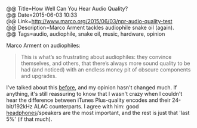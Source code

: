 @@ Title=How Well Can You Hear Audio Quality?  
@@ Date=2015-06-03 10:33  
@@ Link=http://www.marco.org/2015/06/03/npr-audio-quality-test  
@@ Description=Marco Arment tackles audiophile snake oil (again).  
@@ Tags=audio, audiophile, snake oil, music, hardware, opinion  

Marco Arment on audiophiles:
>This is what’s so frustrating about audiophiles: they convince themselves, and others, that there’s always more sound quality to be had (and noticed) with an endless money pit of obscure components and upgrades.

I've talked about this [before][theoveranalyzed], and my opinion hasn't changed much. If anything, it's still reassuring to know that I wasn't crazy when I couldn't hear the difference between iTunes Plus-quality encodes and their 24-bit/192kHz ALAC counterparts. I agree with him: good [headphones][amazon]/speakers are the most important, and the rest is just that 'last 5%' (if that much).

[amazon]: http://www.amazon.com/dp/B00C4VFYRC/?tag=theov0c-20
[theoveranalyzed]: http://www.theoveranalyzed.net/2015/2/3/ponoplayer-and-other-audiophile-snake-oil